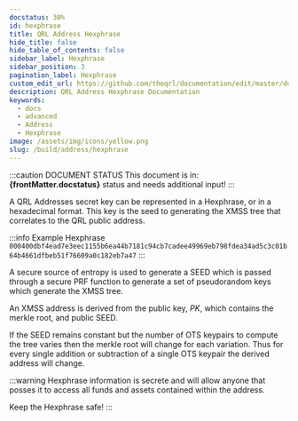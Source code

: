 ```yaml
---
docstatus: 30%
id: hexphrase
title: QRL Address Hexphrase
hide_title: false
hide_table_of_contents: false
sidebar_label: Hexphrase
sidebar_position: 3
pagination_label: Hexphrase
custom_edit_url: https://github.com/theqrl/documentation/edit/master/docs/basics/what-is-qrl.md
description: QRL Address Hexphrase Documentation
keywords:
  - docs
  - advanced
  - Address 
  - Hexphrase
image: /assets/img/icons/yellow.png
slug: /build/address/hexphrase
---
```


:::caution DOCUMENT STATUS 
<span>This document is in: <b>{frontMatter.docstatus}</b> status and needs additional input!</span>
:::


A QRL Addresses secret key can be represented in a Hexphrase, or in a hexadecimal format. This key is the seed to generating the XMSS tree that correlates to the QRL public address.

:::info Example Hexphrase
`000400dbf4ead7e3eec1155b6ea44b7181c94cb7cadee49969eb798fdea34ad5c3c01b64b4661dfbeb51f76609a0c182eb7a47`
:::

A secure source of entropy is used to generate a SEED which is passed through a secure PRF function to generate a set of pseudorandom keys which generate the XMSS tree.

An XMSS address is derived from the public key, $PK$, which
contains the merkle root, and public SEED. 

If the SEED remains constant but the number of OTS keypairs
to compute the tree varies then the merkle root will change for each variation. Thus for every single addition
or subtraction of a single OTS keypair the derived address will change.

:::warning
Hexphrase information is secrete and will allow anyone that posses it to access all funds and assets contained within the address.

Keep the Hexphrase safe!
:::